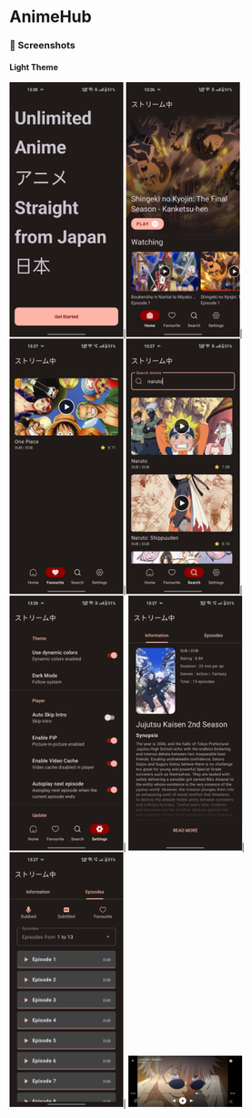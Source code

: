 # AnimeHub
### 📱 Screenshots


#### Light Theme
<img src="screenshot/dark_9.jpg" width="200"/>|<img src="screenshot/dark_2.jpg" width="200"/>|<img src="screenshot/dark_5.jpg" width="200"/>|<img src="screenshot/dark_4.jpg" width="200"/>|<img src="screenshot/dark_3.jpg" width="200"/>|  <img src="screenshot/dark_6.jpg" width="200"/>|<img src="screenshot/dark_7.jpg" width="200"/>|
<img src="screenshot/dark_1.jpg" width="200"/> 

